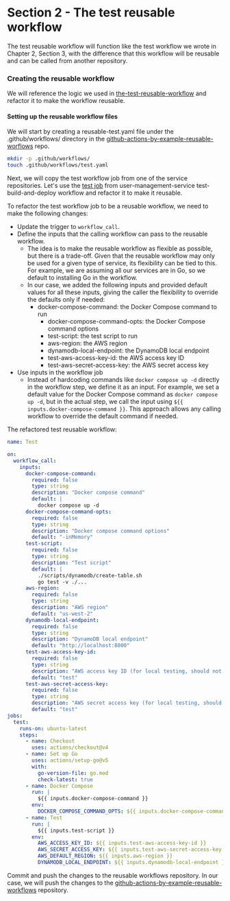 # Section 2 - The test reusable workflow

The test reusable workflow will function like the test workflow we wrote in Chapter 2, Section 3, with the difference that this workflow will be reusable and can be called from another repository.

### Creating the reusable workflow

We will reference the logic we used in [the-test-reusable-workflow](https://github.com/SamirMarin/github-actions-by-example/blob/main/chap2-deployment-workflow/s3-the-test-workflow-job.md) and refactor it to make the workflow reusable.

#### Setting up the reusable workflow files

We will start by creating a reusable-test.yaml file under the .github/workflows/ directory in the [github-actions-by-example-reusable-worflows](https://github.com/SamirMarin/github-actions-by-example-reusable-worflows) repo.

```bash
mkdir -p .github/workflows/
touch .github/workflows/test.yaml
```

Next, we will copy the test workflow job from one of the service repositories. Let's use the [test job](https://github.com/SamirMarin/user-management-service/blob/8ea4779ec3beb9368f99953aaf3b7fb02c09ef54/.github/workflows/test-build-deploy.yaml#L13-L36) from user-management-service test-build-and-deploy workflow and refactor it to make it reusable.

To refactor the test workflow job to be a reusable workflow, we need to make the following changes:

* Update the trigger to `workflow_call`.
* Define the inputs that the calling workflow can pass to the reusable workflow.
  * The idea is to make the reusable workflow as flexible as possible, but there is a trade-off. Given that the reusable workflow may only be used for a given type of service, its flexibility can be tied to this. For example, we are assuming all our services are in Go, so we default to installing Go in the workflow.
  * In our case, we added the following inputs and provided default values for all these inputs, giving the caller the flexibility to override the defaults only if needed:
    * docker-compose-command: the Docker Compose command to run
      * docker-compose-command-opts: the Docker Compose command options
      * test-script: the test script to run
      * aws-region: the AWS region
      * dynamodb-local-endpoint: the DynamoDB local endpoint
      * test-aws-access-key-id: the AWS access key ID
      * test-aws-secret-access-key: the AWS secret access key
* Use inputs in the workflow job
  * Instead of hardcoding commands like `docker compose up -d` directly in the workflow step, we define it as an input. For example, we set a default value for the Docker Compose command as `docker compose up -d`, but in the actual step, we call the input using `${{ inputs.docker-compose-command }}`. This approach allows any calling workflow to override the default command if needed.

The refactored test reusable workflow:

```yaml
name: Test

on:
  workflow_call:
    inputs:
      docker-compose-command:
        required: false
        type: string
        description: "Docker compose command"
        default: |
          docker compose up -d
      docker-compose-command-opts:
        required: false
        type: string
        description: "Docker compose command options"
        default: "-inMemory"
      test-script:
        required: false
        type: string
        description: "Test script"
        default: |
          ./scripts/dynamodb/create-table.sh
          go test -v ./...
      aws-region:
        required: false
        type: string
        description: "AWS region"
        default: "us-west-2"
      dynamodb-local-endpoint:
        required: false
        type: string
        description: "DynamoDB local endpoint"
        default: "http://localhost:8000"
      test-aws-access-key-id:
        required: false
        type: string
        description: "AWS access key ID (for local testing, should not be a real access key ID)"
        default: "test"
      test-aws-secret-access-key:
        required: false
        type: string
        description: "AWS secret access key (for local testing, should not be a real secret access key)"
        default: "test"
jobs:
  test:
    runs-on: ubuntu-latest
    steps:
      - name: Checkout
        uses: actions/checkout@v4
      - name: Set up Go
        uses: actions/setup-go@v5
        with:
          go-version-file: go.mod
          check-latest: true
      - name: Docker Compose
        run: |
          ${{ inputs.docker-compose-command }}
        env:
          DOCKER_COMPOSE_COMMAND_OPTS: ${{ inputs.docker-compose-command-opts }}
      - name: Test
        run: |
          ${{ inputs.test-script }}
        env:
          AWS_ACCESS_KEY_ID: ${{ inputs.test-aws-access-key-id }}
          AWS_SECRET_ACCESS_KEY: ${{ inputs.test-aws-secret-access-key }}
          AWS_DEFAULT_REGION: ${{ inputs.aws-region }}
          DYNAMODB_LOCAL_ENDPOINT: ${{ inputs.dynamodb-local-endpoint }}
```

Commit and push the changes to the reusable workflows repository. In our case, we will push the changes to the [github-actions-by-example-reusable-workflows](https://github.com/SamirMarin/github-actions-by-example-reusable-workflows) repository.
